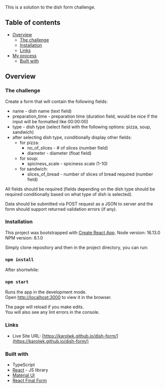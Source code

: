 This is a solution to the dish form challenge.

## Table of contents

- [Overview](#overview)
  - [The challenge](#the-challenge)
  - [Installation](#installation)
  - [Links](#links)
- [My process](#my-process)
  - [Built with](#built-with)

## Overview

### The challenge

Create a form that will contain the following fields:

- name - dish name (text field)
- preparation_time - preparation time (duration field, would be nice if the input will be formatted like 00:00:00)
- type - dish type (select field with the following options: pizza, soup, sandwich)
- after selecting dish type, conditionally display other fields:
  - for pizza:
    - no_of_slices - # of slices (number field)
    - diameter - diameter (float field)
  - for soup:
    - spiciness_scale - spiciness scale (1-10)
  - for sandwich:
    - slices_of_bread - number of slices of bread required (number field)

All fields should be required (fields depending on the dish type should be required conditionally based on what type of dish is selected).

Data should be submitted via POST request as a JSON to server and the form should support returned validation errors (if any).

### Installation

This project was bootstrapped with [Create React App](https://github.com/facebook/create-react-app).
Node version: 16.13.0
NPM version: 8.1.0

Simply clone repository and then in the project directory, you can run:

### `npm install`

After shortwhile:

### `npm start`

Runs the app in the development mode.\
Open [http://localhost:3000](http://localhost:3000) to view it in the browser.

The page will reload if you make edits.\
You will also see any lint errors in the console.

### Links

- Live Site URL: [https://karolwk.github.io/dish-form/](https://karolwk.github.io/dish-form/)

### Built with

- TypeScript
- [React](https://reactjs.org/) - JS library
- [Material UI](https://mui.com)
- [React Final Form](https://final-form.org/react)
